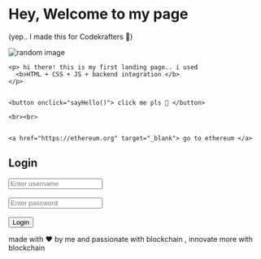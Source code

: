 <html>
<head>
  <title> My First Landing Page for codekrafters😅 </title>
  <meta charset="UTF-8">
  <meta name="viewport" content="width=device-width, initial-scale=1">
  
  <link rel="stylesheet" href="stylesheet.css">
</head>
<body>

  
  <div class="header">
    <h1> Hey, Welcome to my page </h1>
    <p> (yep.. I made this for Codekrafters 🎉) </p>
  </div>

  
  <div class="main">
    <img src="https://ethereum.org/content/developers/tutorials/getting-started-with-ethereum-development-using-alchemy/ethereum-alchemy.png" alt="random image">

    <p> hi there! this is my first landing page.. i used 
      <b>HTML + CSS + JS + backend integration </b>
    </p>

    
    <button onclick="sayHello()"> click me pls 🚀 </button>

    <br><br>

    
    <a href="https://ethereum.org" target="_blank"> go to ethereum </a>
  </div>
  
<div class="login-box">
  <h2> Login </h2>
  <form action="/login" method="POST">
    <input type="text" name="username" placeholder="Enter username"><br><br>
    <input type="password" name="password" placeholder="Enter password"><br><br>
    <button type="submit"> Login </button>
  </form>
</div>


  
  <div class="footer">
    <p> made with ❤️ by me and passionate with blockchain , innovate more with blockchain </p>
  </div>

  
  <script src="backend.js"></script>
</body>
</html>
